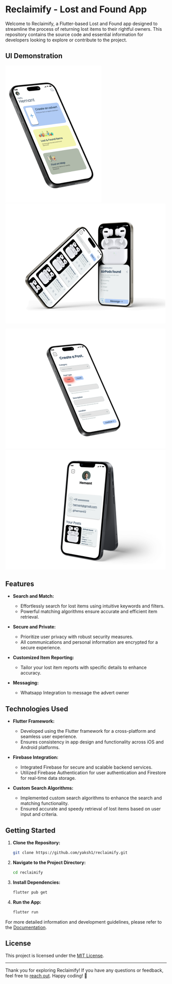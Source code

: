 # Reclaimify - Lost and Found App

Welcome to Reclaimify, a Flutter-based Lost and Found app designed to streamline the process of returning lost items to their rightful owners. This repository contains the source code and essential information for developers looking to explore or contribute to the project.

## UI Demonstration

<img src="./assets/AppImages/home.png" width="300"> <img src="./assets/AppImages/ads.png" width="500">

<img src="./assets/AppImages/post.png" width="500"> <img src="./assets/AppImages/profile.png" width="500">

## Features

- **Search and Match:**
  - Effortlessly search for lost items using intuitive keywords and filters.
  - Powerful matching algorithms ensure accurate and efficient item retrieval.

- **Secure and Private:**
  - Prioritize user privacy with robust security measures.
  - All communications and personal information are encrypted for a secure experience.

- **Customized Item Reporting:**
  - Tailor your lost item reports with specific details to enhance accuracy.

- **Messaging:**
  - Whatsapp Integration to message the advert owner

## Technologies Used

- **Flutter Framework:**
  - Developed using the Flutter framework for a cross-platform and seamless user experience.
  - Ensures consistency in app design and functionality across iOS and Android platforms.

- **Firebase Integration:**
  - Integrated Firebase for secure and scalable backend services.
  - Utilized Firebase Authentication for user authentication and Firestore for real-time data storage.

- **Custom Search Algorithms:**
  - Implemented custom search algorithms to enhance the search and matching functionality.
  - Ensured accurate and speedy retrieval of lost items based on user input and criteria.

## Getting Started

1. **Clone the Repository:**
   ```bash
   git clone https://github.com/yaksh1/reclaimify.git
   ```

2. **Navigate to the Project Directory:**
   ```bash
   cd reclaimify
   ```

3. **Install Dependencies:**
   ```bash
   flutter pub get
   ```

4. **Run the App:**
   ```bash
   flutter run
   ```

For more detailed information and development guidelines, please refer to the [Documentation](./docs).

## License

This project is licensed under the [MIT License](./LICENSE).

---

Thank you for exploring Reclaimify! If you have any questions or feedback, feel free to [reach out](mailto:yakshgandhi1@email.com). Happy coding! 🚀